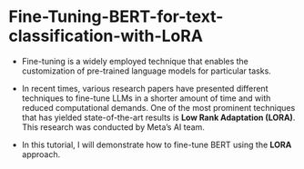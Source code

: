 # Fine-Tuning-BERT-for-text-classification-with-LoRA

* Fine-tuning is a widely employed technique that enables the customization of pre-trained language models for particular tasks.

* In recent times, various research papers have presented different techniques to fine-tune LLMs in a shorter amount of time and with reduced computational demands. One of the most prominent techniques that has yielded state-of-the-art results is **Low Rank Adaptation (LORA)**. This research was conducted by Meta’s AI team. 

* In this tutorial, I will demonstrate how to fine-tune BERT using the **LORA** approach.